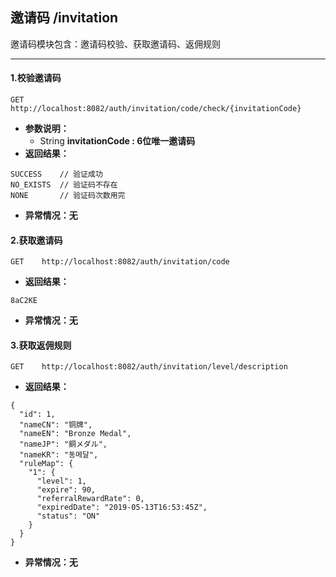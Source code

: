## 邀请码 /invitation

邀请码模块包含：邀请码校验、获取邀请码、返佣规则

---

#### **1.校验邀请码**

```
GET    http://localhost:8082/auth/invitation/code/check/{invitationCode}
```

* **参数说明：**
  * String **invitationCode : 6位唯一邀请码**
* **返回结果：**

```
SUCCESS    // 验证成功
NO_EXISTS  // 验证码不存在
NONE       // 验证码次数用完 
```

* **异常情况：无**

#### 2.获取邀请码

```
GET    http://localhost:8082/auth/invitation/code
```

* **返回结果：**

```
8aC2KE
```

* **异常情况：无**

#### 3.获取返佣规则

```
GET    http://localhost:8082/auth/invitation/level/description
```

* **返回结果：**

```
{
  "id": 1,
  "nameCN": "铜牌",
  "nameEN": "Bronze Medal",
  "nameJP": "銅メダル",
  "nameKR": "동메달",
  "ruleMap": {
    "1": {
      "level": 1,
      "expire": 90,
      "referralRewardRate": 0,
      "expiredDate": "2019-05-13T16:53:45Z",
      "status": "ON"
    }
  }
}
```

* **异常情况：无**



